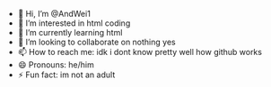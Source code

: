 - 👋 Hi, I’m @AndWei1
- 👀 I’m interested in html coding
- 🌱 I’m currently learning html
- 💞️ I’m looking to collaborate on nothing yes
- 📫 How to reach me: idk i dont know pretty well how github works
- 😄 Pronouns: he/him
- ⚡ Fun fact: im not an adult

<!---
AndWei1/AndWei1 is a ✨ special ✨ repository because its `README.md` (this file) appears on your GitHub profile.
You can click the Preview link to take a look at your changes.
--->
